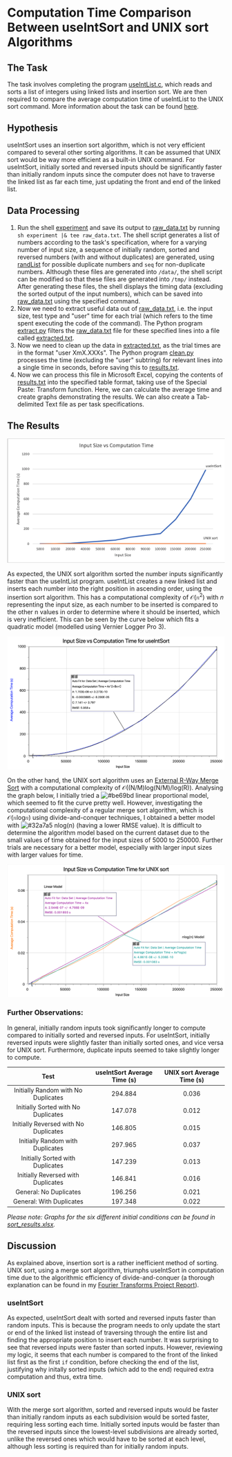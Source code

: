 # Computation Time Comparison Between useIntSort and UNIX sort Algorithms

## The Task
The task involves completing the program [useIntList.c](useIntList.c), which reads and sorts a list of integers using linked lists and insertion sort. We are then required to compare the average computation time of useIntList to the UNIX sort command.
More information about the task can be found [here](https://cgi.cse.unsw.edu.au/~cs2521/20T2/labs/week01/index.php). 

## Hypothesis
useIntSort uses an insertion sort algorithm, which is not very efficient compared to several other sorting algorithms. It can be assumed that UNIX sort would be way more efficient as a built-in UNIX command. For useIntSort, initially sorted and reversed inputs should be significantly faster than initially random inputs since the computer does not have to traverse the linked list as far each time, just updating the front and end of the linked list. 

## Data Processing
1. Run the shell [experiment](experiment) and save its output to [raw_data.txt](raw_data.txt) by running `sh experiment |& tee raw_data.txt`. The shell script generates a list of numbers according to the task's specification, where for a varying number of input size, a sequence of initially random, sorted and reversed numbers (with and without duplicates) are generated, using [randList](randList) for possible duplicate numbers and `seq` for non-duplicate numbers. Although these files are generated into `/data/`, the shell script can be modified so that these files are generated into `/tmp/` instead. After generating these files, the shell displays the timing data (excluding the sorted output of the input numbers), which can be saved into [raw_data.txt](raw_data.txt) using the specified command.
1. Now we need to extract useful data out of [raw_data.txt](raw_data.txt), i.e. the input size, test type and "user" time for each trial (which refers to the time spent executing the code of the command). The Python program [extract.py](extract.py) filters the [raw_data.txt](raw_data.txt) file for these specified lines into a file called [extracted.txt](extract.txt).
1. Now we need to clean up the data in [extracted.txt](extract.txt), as the trial times are in the format "user	XmX.XXXs". The Python program [clean.py](clean.py) processes the time (excluding the "user" subtring) for relevant lines into a single time in seconds, before saving this to [results.txt](results.txt).
1. Now we can process this file in Microsoft Excel, copying the contents of [results.txt](results.txt) into the specified table format, taking use of the Special Paste: Transform function. Here, we can calculate the average time and create graphs demonstrating the results. We can also create a Tab-delimited Text file as per task specifications. 

## The Results
![Average Results](/images/average_results.png)

As expected, the UNIX sort algorithm sorted the number inputs significantly faster than the useIntList program. useIntList creates a new linked list and inserts each number into the right position in ascending order, using the insertion sort algorithm. This has a computational complexity of 𝒪(𝑛<sup>2</sup>) with 𝑛 representing the input size, as each number to be inserted is compared to the other n values in order to determine where it should be inserted, which is very inefficient. This can be seen by the curve below which fits a quadratic model (modelled using Vernier Logger Pro 3).

![Average Results](/images/useIntList_avg.png)

On the other hand, the UNIX sort algorithm uses an [External R-Way Merge Sort](http://vkundeti.blogspot.com/2008/03/tech-algorithmic-details-of-unix-sort.html) with a computational complexity of 𝒪((N/M)log(N/M)/log(R)). Analysing the graph below, I initially tried a ![#be69bd](https://via.placeholder.com/15/be69bd/000000?text=+) linear proportional model, which seemed to fit the curve pretty well. However, investigating the computational complexity of a regular merge sort algorithm, which is 𝒪(𝑛log𝑛) using divide-and-conquer techniques, I obtained a better model with ![#32a7a5](https://via.placeholder.com/15/32a7a5/000000?text=+) nlog(n) (having a lower RMSE value). It is difficult to determine the algorithm model based on the current dataset due to the small values of time obtained for the input sizes of 5000 to 250000. Further trials are necessary for a better model, especially with larger input sizes with larger values for time. 

![Average Results](/images/sort_average_model.png)

### Further Observations:
In general, initially random inputs took significantly longer to compute compared to initially sorted and reversed inputs. For useIntSort, initially reversed inputs were slightly faster than initially sorted ones, and vice versa for UNIX sort. Furthermore, duplicate inputs seemed to take slightly longer to compute.

| Test | useIntSort Average Time (s) | UNIX sort Average Time (s) |
| :--: | :-------------------------: | :------------------------: |
| Initially Random with No Duplicates | 294.884 | 0.036 |
| Initially Sorted with No Duplicates |	147.078 |	0.012 |
| Initially Reversed with No Duplicates	| 146.805	| 0.015 |
| Initially Random with Duplicates | 297.965 | 0.037 |
| Initially Sorted with Duplicates | 147.239 |	0.013 |
| Initially Reversed with Duplicates | 146.841 | 0.016 |
| General: No Duplicates | 196.256 |	0.021 |
| General: With Duplicates | 197.348 | 0.022 |

*Please note: Graphs for the six different initial conditions can be found in [sort_results.xlsx](sort_results.xlsx).*

## Discussion
As explained above, insertion sort is a rather inefficient method of sorting. UNIX sort, using a merge sort algorithm, triumphs useIntSort in computation time due to the algorithmic efficiency of divide-and-conquer (a thorough explanation can be found in my [Fourier Transforms Project Report](https://github.com/axieax/fourier/)).

### useIntSort
As expected, useIntSort dealt with sorted and reversed inputs faster than random inputs. This is because the program needs to only update the start or end of the linked list instead of traversing through the entire list and finding the appropriate position to insert each number. It was surprising to see that reversed inputs were faster than sorted inputs. However, reviewing my logic, it seems that each number is compared to the front of the linked list first as the first `if` condition, before checking the end of the list, justifying why initally sorted inputs (which add to the end) required extra computation and thus, extra time.

### UNIX sort
With the merge sort algorithm, sorted and reversed inputs would be faster than initially random inputs as each subdivision would be sorted faster, requiring less sorting each time. Initially sorted inputs would be faster than the reversed inputs since the lowest-level subdivisions are already sorted, unlike the reversed ones which would have to be sorted at each level, although less sorting is required than for initially random inputs.
